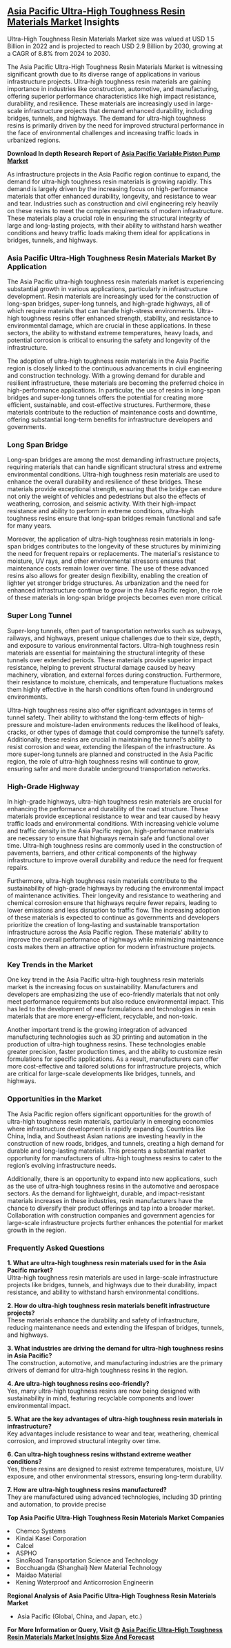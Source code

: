 <h2><a href="https://www.verifiedmarketreports.com/download-sample/?rid=244826&amp;utm_source=Github-Feb&amp;utm_medium=225" target="_blank">Asia Pacific Ultra-High Toughness Resin Materials Market</a> Insights</h2><p>Ultra-High Toughness Resin Materials Market size was valued at USD 1.5 Billion in 2022 and is projected to reach USD 2.9 Billion by 2030, growing at a CAGR of 8.8% from 2024 to 2030.</p><p><p>The Asia Pacific Ultra-High Toughness Resin Materials Market is witnessing significant growth due to its diverse range of applications in various infrastructure projects. Ultra-high toughness resin materials are gaining importance in industries like construction, automotive, and manufacturing, offering superior performance characteristics like high impact resistance, durability, and resilience. These materials are increasingly used in large-scale infrastructure projects that demand enhanced durability, including bridges, tunnels, and highways. The demand for ultra-high toughness resins is primarily driven by the need for improved structural performance in the face of environmental challenges and increasing traffic loads in urbanized regions.</p> <p><p><strong>Download In depth Research Report of <a href="https://www.verifiedmarketreports.com/download-sample/?rid=236118&amp;utm_source=Pulse-Dec&amp;utm_medium=225" target="_blank">Asia Pacific Variable Piston Pump Market</a></strong></p></p> <p>As infrastructure projects in the Asia Pacific region continue to expand, the demand for ultra-high toughness resin materials is growing rapidly. This demand is largely driven by the increasing focus on high-performance materials that offer enhanced durability, longevity, and resistance to wear and tear. Industries such as construction and civil engineering rely heavily on these resins to meet the complex requirements of modern infrastructure. These materials play a crucial role in ensuring the structural integrity of large and long-lasting projects, with their ability to withstand harsh weather conditions and heavy traffic loads making them ideal for applications in bridges, tunnels, and highways.</p> <h3>Asia Pacific Ultra-High Toughness Resin Materials Market By Application</h3> <p>The Asia Pacific ultra-high toughness resin materials market is experiencing substantial growth in various applications, particularly in infrastructure development. Resin materials are increasingly used for the construction of long-span bridges, super-long tunnels, and high-grade highways, all of which require materials that can handle high-stress environments. Ultra-high toughness resins offer enhanced strength, stability, and resistance to environmental damage, which are crucial in these applications. In these sectors, the ability to withstand extreme temperatures, heavy loads, and potential corrosion is critical to ensuring the safety and longevity of the infrastructure.</p> <p>The adoption of ultra-high toughness resin materials in the Asia Pacific region is closely linked to the continuous advancements in civil engineering and construction technology. With a growing demand for durable and resilient infrastructure, these materials are becoming the preferred choice in high-performance applications. In particular, the use of resins in long-span bridges and super-long tunnels offers the potential for creating more efficient, sustainable, and cost-effective structures. Furthermore, these materials contribute to the reduction of maintenance costs and downtime, offering substantial long-term benefits for infrastructure developers and governments.</p> <h3>Long Span Bridge</h3> <p>Long-span bridges are among the most demanding infrastructure projects, requiring materials that can handle significant structural stress and extreme environmental conditions. Ultra-high toughness resin materials are used to enhance the overall durability and resilience of these bridges. These materials provide exceptional strength, ensuring that the bridge can endure not only the weight of vehicles and pedestrians but also the effects of weathering, corrosion, and seismic activity. With their high-impact resistance and ability to perform in extreme conditions, ultra-high toughness resins ensure that long-span bridges remain functional and safe for many years.</p> <p>Moreover, the application of ultra-high toughness resin materials in long-span bridges contributes to the longevity of these structures by minimizing the need for frequent repairs or replacements. The material's resistance to moisture, UV rays, and other environmental stressors ensures that maintenance costs remain lower over time. The use of these advanced resins also allows for greater design flexibility, enabling the creation of lighter yet stronger bridge structures. As urbanization and the need for enhanced infrastructure continue to grow in the Asia Pacific region, the role of these materials in long-span bridge projects becomes even more critical.</p> <h3>Super Long Tunnel</h3> <p>Super-long tunnels, often part of transportation networks such as subways, railways, and highways, present unique challenges due to their size, depth, and exposure to various environmental factors. Ultra-high toughness resin materials are essential for maintaining the structural integrity of these tunnels over extended periods. These materials provide superior impact resistance, helping to prevent structural damage caused by heavy machinery, vibration, and external forces during construction. Furthermore, their resistance to moisture, chemicals, and temperature fluctuations makes them highly effective in the harsh conditions often found in underground environments.</p> <p>Ultra-high toughness resins also offer significant advantages in terms of tunnel safety. Their ability to withstand the long-term effects of high-pressure and moisture-laden environments reduces the likelihood of leaks, cracks, or other types of damage that could compromise the tunnel’s safety. Additionally, these resins are crucial in maintaining the tunnel's ability to resist corrosion and wear, extending the lifespan of the infrastructure. As more super-long tunnels are planned and constructed in the Asia Pacific region, the role of ultra-high toughness resins will continue to grow, ensuring safer and more durable underground transportation networks.</p> <h3>High-Grade Highway</h3> <p>In high-grade highways, ultra-high toughness resin materials are crucial for enhancing the performance and durability of the road structure. These materials provide exceptional resistance to wear and tear caused by heavy traffic loads and environmental conditions. With increasing vehicle volume and traffic density in the Asia Pacific region, high-performance materials are necessary to ensure that highways remain safe and functional over time. Ultra-high toughness resins are commonly used in the construction of pavements, barriers, and other critical components of the highway infrastructure to improve overall durability and reduce the need for frequent repairs.</p> <p>Furthermore, ultra-high toughness resin materials contribute to the sustainability of high-grade highways by reducing the environmental impact of maintenance activities. Their longevity and resistance to weathering and chemical corrosion ensure that highways require fewer repairs, leading to lower emissions and less disruption to traffic flow. The increasing adoption of these materials is expected to continue as governments and developers prioritize the creation of long-lasting and sustainable transportation infrastructure across the Asia Pacific region. These materials' ability to improve the overall performance of highways while minimizing maintenance costs makes them an attractive option for modern infrastructure projects.</p> <h3>Key Trends in the Market</h3> <p>One key trend in the Asia Pacific ultra-high toughness resin materials market is the increasing focus on sustainability. Manufacturers and developers are emphasizing the use of eco-friendly materials that not only meet performance requirements but also reduce environmental impact. This has led to the development of new formulations and technologies in resin materials that are more energy-efficient, recyclable, and non-toxic.</p> <p>Another important trend is the growing integration of advanced manufacturing technologies such as 3D printing and automation in the production of ultra-high toughness resins. These technologies enable greater precision, faster production times, and the ability to customize resin formulations for specific applications. As a result, manufacturers can offer more cost-effective and tailored solutions for infrastructure projects, which are critical for large-scale developments like bridges, tunnels, and highways.</p> <h3>Opportunities in the Market</h3> <p>The Asia Pacific region offers significant opportunities for the growth of ultra-high toughness resin materials, particularly in emerging economies where infrastructure development is rapidly expanding. Countries like China, India, and Southeast Asian nations are investing heavily in the construction of new roads, bridges, and tunnels, creating a high demand for durable and long-lasting materials. This presents a substantial market opportunity for manufacturers of ultra-high toughness resins to cater to the region’s evolving infrastructure needs.</p> <p>Additionally, there is an opportunity to expand into new applications, such as the use of ultra-high toughness resins in the automotive and aerospace sectors. As the demand for lightweight, durable, and impact-resistant materials increases in these industries, resin manufacturers have the chance to diversify their product offerings and tap into a broader market. Collaboration with construction companies and government agencies for large-scale infrastructure projects further enhances the potential for market growth in the region.</p> <h3>Frequently Asked Questions</h3> <p><b>1. What are ultra-high toughness resin materials used for in the Asia Pacific market?</b><br>Ultra-high toughness resin materials are used in large-scale infrastructure projects like bridges, tunnels, and highways due to their durability, impact resistance, and ability to withstand harsh environmental conditions.</p> <p><b>2. How do ultra-high toughness resin materials benefit infrastructure projects?</b><br>These materials enhance the durability and safety of infrastructure, reducing maintenance needs and extending the lifespan of bridges, tunnels, and highways.</p> <p><b>3. What industries are driving the demand for ultra-high toughness resins in Asia Pacific?</b><br>The construction, automotive, and manufacturing industries are the primary drivers of demand for ultra-high toughness resins in the region.</p> <p><b>4. Are ultra-high toughness resins eco-friendly?</b><br>Yes, many ultra-high toughness resins are now being designed with sustainability in mind, featuring recyclable components and lower environmental impact.</p> <p><b>5. What are the key advantages of ultra-high toughness resin materials in infrastructure?</b><br>Key advantages include resistance to wear and tear, weathering, chemical corrosion, and improved structural integrity over time.</p> <p><b>6. Can ultra-high toughness resins withstand extreme weather conditions?</b><br>Yes, these resins are designed to resist extreme temperatures, moisture, UV exposure, and other environmental stressors, ensuring long-term durability.</p> <p><b>7. How are ultra-high toughness resins manufactured?</b><br>They are manufactured using advanced technologies, including 3D printing and automation, to provide precise</p><p><strong>Top Asia Pacific Ultra-High Toughness Resin Materials Market Companies</strong></p><div data-test-id=""><p><li>Chemco Systems</li><li> Kindai Kasei Corporation</li><li> Calcel</li><li> ASPHO</li><li> SinoRoad Transportation Science and Technology</li><li> Bocchuangda (Shanghai) New Material Technology</li><li> Maidao Material</li><li> Kening Waterproof and Anticorrosion Engineerin</li></p><div><strong>Regional Analysis of&nbsp;Asia Pacific Ultra-High Toughness Resin Materials Market</strong></div><ul><li dir="ltr"><p dir="ltr">Asia Pacific (Global, China, and Japan, etc.)</p></li></ul><p><strong>For More Information or Query, Visit @&nbsp;</strong><strong><a href="https://www.verifiedmarketreports.com/product/ultra-high-toughness-resin-materials-market/?utm_source=Github-Feb&amp;utm_medium=225" target="_blank">Asia Pacific Ultra-High Toughness Resin Materials Market Insights Size And Forecast</a></strong></p></div><h2>&nbsp;</h2><div data-test-id="">&nbsp;</div>
